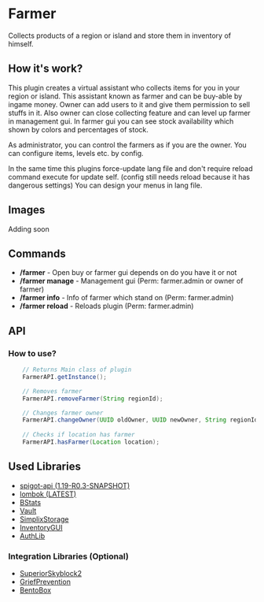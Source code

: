 # Farmer
 Collects products of a region or island and store them in inventory of himself.

## How it's work?
This plugin creates a virtual assistant who collects items for you in your region or island.
This assistant known as farmer and can be buy-able by ingame money. Owner can add users to it and give them permission to sell stuffs in it. Also owner can close collecting feature and can level up farmer in management gui.
In farmer gui you can see stock availability which shown by colors and percentages of stock.

As administrator, you can control the farmers as if you are the owner.
You can configure items, levels etc. by config.

In the same time this plugins force-update lang file and don't require reload command execute for update self. (config still needs reload because it has dangerous settings)
You can design your menus in lang file.

## Images
Adding soon

## Commands
+ **/farmer** - Open buy or farmer gui depends on do you have it or not
+ **/farmer manage** - Management gui (Perm: farmer.admin or owner of farmer)
+ **/farmer info** - Info of farmer which stand on (Perm: farmer.admin)
+ **/farmer reload** - Reloads plugin (Perm: farmer.admin)

## API

### How to use?
```java
    // Returns Main class of plugin
    FarmerAPI.getInstance();

    // Removes farmer
    FarmerAPI.removeFarmer(String regionId);

    // Changes farmer owner
    FarmerAPI.changeOwner(UUID oldOwner, UUID newOwner, String regionId);
    
    // Checks if location has farmer
    FarmerAPI.hasFarmer(Location location);
```

## Used Libraries

* [spigot-api (1.19-R0.3-SNAPSHOT)](https://hub.spigotmc.org/stash/projects/SPIGOT/repos/spigot/browse)
* [lombok (LATEST)](https://github.com/projectlombok/lombok)
* [BStats](https://bstats.org)
* [Vault](https://www.spigotmc.org/resources/vault.34315/)
* [SimplixStorage](https://www.spigotmc.org/resources/simplixstorage-awesome-library-to-store-data-in-a-better-way.67286/)
* [InventoryGUI](https://github.com/Phoenix616/InventoryGui)
* [AuthLib](https://mvnrepository.com/artifact/com.mojang/authlib/1.5.25)

### Integration Libraries (Optional)
* [SuperiorSkyblock2](https://github.com/BG-Software-LLC/SuperiorSkyblock2)
* [GriefPrevention](https://www.spigotmc.org/resources/griefprevention.1884/)
* [BentoBox](https://www.spigotmc.org/resources/bentobox-bskyblock-acidisland-skygrid-caveblock-aoneblock-boxed.73261/)
